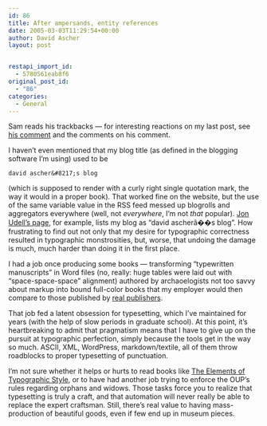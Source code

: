```yaml
---
id: 86
title: After ampersands, entity references
date: 2005-03-03T11:29:54+00:00
author: David Ascher
layout: post


restapi_import_id:
  - 5780561eab8f6
original_post_id:
  - "86"
categories:
  - General
---
```

Sam reads his trackbacks &#8212; for interesting reactions on my last post, see [his comment](http://www.intertwingly.net/blog/2005/03/03/Ampersands-are-Insidious) and the comments on his comment.

I haven&#8217;t even mentioned that my blog title (as defined in the blogging software I&#8217;m using) used to be

`david ascher&#8217;s blog`

(which is supposed to render with a curly right single quotation mark, the way it would in a proper book). That worked fine on the website, but the use of the same variable value in the RSS feed messed up blogrolls and aggregators everywhere (well, not _everywhere_, I&#8217;m not _that_ popular). [Jon Udell&#8217;s page](http://weblog.infoworld.com/udell/), for example, lists my blog as &#8220;david ascherâ��s blog&#8221;. How frustrating to find out not only that my desire for typographic correctness resulted in typographic monstrosities, but, worse, that undoing the damage is much, much harder than doing it in the first place.

I had a job once producing some books &#8212; transforming &#8220;typewritten manuscripts&#8221; in Word files (no, really: huge tables were laid out with &#8220;space-space-space&#8221; alignment) authored by archaoelogists not too savvy about markup into bound full-color books that my employer would then compare to those published by [real publishers](http://www.oup.co.uk).

That job fed a latent obsession for typesetting, which I&#8217;ve maintained for years (with the help of slow periods in graduate school). At this point, it&#8217;s heartbreaking to admit that pragmatism means that I have to give up on the pursuit at typographic perfection, simply because the tools get in the way so much. ASCII, XML, WordPress, markdown/textile, all of them throw roadblocks to proper typesetting of punctuation.

I&#8217;m not sure whether it helps or hurts to read books like [The Elements of Typographic Style](http://www.amazon.com/exec/obidos/ASIN/0881791326/002-5424489-7502408), or to have had another job trying to enforce the OUP&#8217;s rules regarding orphans and widows. Those tasks force you to realize that typesetting is truly a craft, and that automation will never really be able to replace the expert craftsman. Still, there&#8217;s real value to having mass-production of beautiful goods, even if few end up in museum pieces.